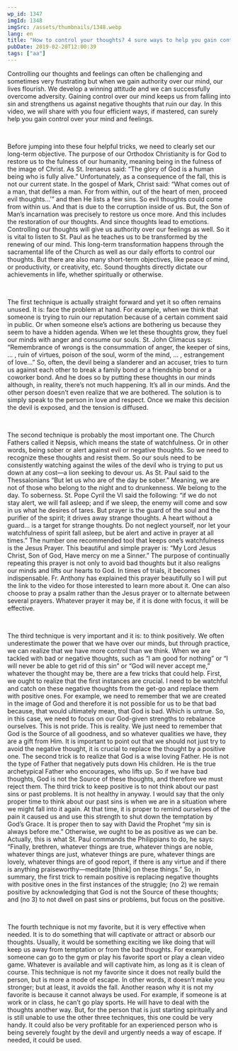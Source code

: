 ```yaml
---
wp_id: 1347
imgId: 1348
imgSrc: /assets/thumbnails/1348.webp
lang: en
title: "How to control your thoughts? 4 sure ways to help you gain control."
pubDate: 2019-02-20T12:00:39
tags: ["aa"]
---
```


<!-- page: 6 -->

<p>Controlling our thoughts and feelings can often be challenging and sometimes very frustrating but when we gain authority over our mind, our lives flourish. We develop a winning attitude and we can successfully overcome adversity. Gaining control over our mind keeps us from falling into sin and strengthens us against negative thoughts that ruin our day. In this video, we will share with you four efficient ways, if mastered, can surely help you gain control over your mind and feelings.</p>
<p>&nbsp;</p>
<p>Before jumping into these four helpful tricks, we need to clearly set our long-term objective. The purpose of our Orthodox Christianity is for God to restore us to the fulness of our humanity, meaning being in the fulness of the image of Christ. As St. Irenaeus said: “The glory of God is a human being who is fully alive.” Unfortunately, as a consequence of the fall, this is not our current state. In the gospel of Mark, Christ said: “What comes out of a man, that defiles a man. For from within, out of the heart of men, proceed evil thoughts…’” and then He lists a few sins. So evil thoughts could come from within us. And that is due to the corruption inside of us. But, the Son of Man’s incarnation was precisely to restore us once more. And this includes the restoration of our thoughts. And since thoughts lead to emotions. Controlling our thoughts will give us authority over our feelings as well. So it is vital to listen to St. Paul as he teaches us to be transformed by the renewing of our mind. This long-term transformation happens through the sacramental life of the Church as well as our daily efforts to control our thoughts. But there are also many short-term objectives, like peace of mind, or productivity, or creativity, etc. Sound thoughts directly dictate our achievements in life, whether spiritually or otherwise.</p>
<p>&nbsp;</p>
<p>The first technique is actually straight forward and yet it so often remains unused. It is: face the problem at hand. For example, when we think that someone is trying to ruin our reputation because of a certain comment said in public. Or when someone else’s actions are bothering us because they seem to have a hidden agenda. When we let these thoughts grow, they fuel our minds with anger and consume our souls. St. John Climacus says: “Remembrance of wrongs is the consummation of anger, the keeper of sins, … , ruin of virtues, poison of the soul, worm of the mind, … , estrangement of love&#8230;” So, often, the devil being a slanderer and an accuser, tries to turn us against each other to break a family bond or a friendship bond or a coworker bond. And he does so by putting these thoughts in our minds although, in reality, there’s not much happening. It’s all in our minds. And the other person doesn’t even realize that we are bothered. The solution is to simply speak to the person in love and respect. Once we make this decision the devil is exposed, and the tension is diffused.</p>
<p>&nbsp;</p>
<p>The second technique is probably the most important one. The Church Fathers called it Nepsis, which means the state of watchfulness. Or in other words, being sober or alert against evil or negative thoughts. So we need to recognize these thoughts and resist them. So our souls need to be consistently watching against the wiles of the devil who is trying to put us down at any cost—a lion seeking to devour us. As St. Paul said to the Thessalonians “But let us who are of the day be sober.” Meaning, we are not of those who belong to the night and to drunkenness. We belong to the day. To soberness. St. Pope Cyril the VI said the following: “if we do not stay alert, we will fall asleep; and if we sleep, the enemy will come and sow in us what he desires of tares. But prayer is the guard of the soul and the purifier of the spirit; it drives away strange thoughts. A heart without a guard… is a target for strange thoughts. Do not neglect yourself, nor let your watchfulness of spirit fall asleep, but be alert and active in prayer at all times.” The number one recommended tool that keeps one’s watchfulness is the Jesus Prayer. This beautiful and simple prayer is: “My Lord Jesus Christ, Son of God, Have mercy on me a Sinner.” The purpose of continually repeating this prayer is not only to avoid bad thoughts but it also realigns our minds and lifts our hearts to God. In times of trials, it becomes indispensable. Fr. Anthony has explained this prayer beautifully so I will put the link to the video for those interested to learn more about it. One can also choose to pray a psalm rather than the Jesus prayer or to alternate between several prayers. Whatever prayer it may be, if it is done with focus, it will be effective.</p>
<p>&nbsp;</p>
<p>The third technique is very important and it is: to think positively. We often underestimate the power that we have over our minds, but through practice, we can realize that we have more control than we think. When we are tackled with bad or negative thoughts, such as “I am good for nothing” or “I will never be able to get rid of this sin” or “God will never accept me,” whatever the thought may be, there are a few tricks that could help. First, we ought to realize that the first instances are crucial. I need to be watchful and catch on these negative thoughts from the get-go and replace them with positive ones. For example, we need to remember that we are created in the image of God and therefore it is not possible for us to be that bad because, that would ultimately mean, that God is bad. Which is untrue. So, in this case, we need to focus on our God-given strengths to rebalance ourselves. This is not pride. This is reality. We just need to remember that God is the Source of all goodness, and so whatever qualities we have, they are a gift from Him. It is important to point out that we should not just try to avoid the negative thought, it is crucial to replace the thought by a positive one. The second trick is to realize that God is a wise loving Father. He is not the type of Father that negatively puts down His children. He is the true archetypical Father who encourages, who lifts up. So if we have bad thoughts, God is not the Source of these thoughts, and therefore we must reject them. The third trick to keep positive is to not think about our past sins or past problems. It is not healthy in anyway. I would say that the only proper time to think about our past sins is when we are in a situation where we might fall into it again. At that time, it is proper to remind ourselves of the pain it caused us and use this strength to shut down the temptation by God’s Grace. It is proper then to say with David the Prophet “my sin is always before me.” Otherwise, we ought to be as positive as we can be. Actually, this is what St. Paul commands the Philippians to do, he says: “Finally, brethren, whatever things are true, whatever things are noble, whatever things are just, whatever things are pure, whatever things are lovely, whatever things are of good report, if there is any virtue and if there is anything praiseworthy—meditate [think] on these things.” So, in summary, the first trick to remain positive is replacing negative thoughts with positive ones in the first instances of the struggle; (no 2) we remain positive by acknowledging that God is not the Source of these thoughts; and (no 3) to not dwell on past sins or problems, but focus on the positive.</p>
<p>&nbsp;</p>
<p>The fourth technique is not my favorite, but it is very effective when needed. It is to do something that will captivate or attract or absorb our thoughts. Usually, it would be something exciting we like doing that will keep us away from temptation or from the bad thoughts. For example, someone can go to the gym or play his favorite sport or play a clean video game. Whatever is available and will captivate him, as long as it is clean of course. This technique is not my favorite since it does not really build the person, but is more a mode of escape. In other words, it doesn’t make you stronger; but at least, it avoids the fall. Another reason why it is not my favorite is because it cannot always be used. For example, if someone is at work or in class, he can’t go play sports. He will have to deal with the thoughts another way. But, for the person that is just starting spiritually and is still unable to use the other three techniques, this one could be very handy. It could also be very profitable for an experienced person who is being severely fought by the devil and urgently needs a way of escape. If needed, it could be used.</p>
<p>&nbsp;</p>
